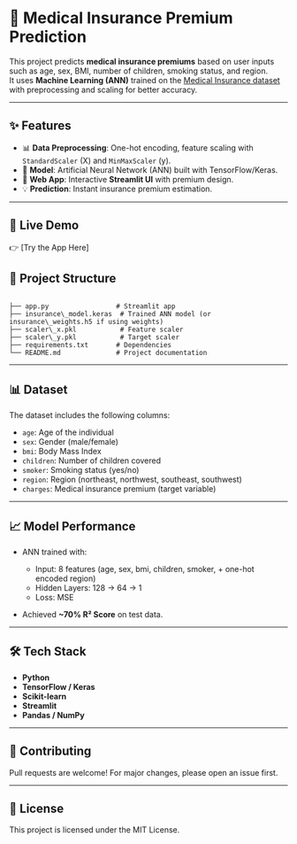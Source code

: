 
# 🏥 Medical Insurance Premium Prediction

This project predicts **medical insurance premiums** based on user inputs such as age, sex, BMI, number of children, smoking status, and region.  
It uses **Machine Learning (ANN)** trained on the [Medical Insurance dataset](https://www.kaggle.com/mirichoi0218/insurance) with preprocessing and scaling for better accuracy.

---

## ✨ Features
- 📊 **Data Preprocessing**: One-hot encoding, feature scaling with `StandardScaler` (X) and `MinMaxScaler` (y).  
- 🤖 **Model**: Artificial Neural Network (ANN) built with TensorFlow/Keras.  
- 🎨 **Web App**: Interactive **Streamlit UI** with premium design.  
- 💡 **Prediction**: Instant insurance premium estimation.  

---

## 🚀 Live Demo
👉 [Try the App Here]


## 📂 Project Structure
```

├── app.py                 # Streamlit app
├── insurance\_model.keras  # Trained ANN model (or insurance\_weights.h5 if using weights)
├── scaler\_x.pkl           # Feature scaler
├── scaler\_y.pkl           # Target scaler
├── requirements.txt       # Dependencies
└── README.md              # Project documentation

````

---


## 📊 Dataset

The dataset includes the following columns:

* `age`: Age of the individual
* `sex`: Gender (male/female)
* `bmi`: Body Mass Index
* `children`: Number of children covered
* `smoker`: Smoking status (yes/no)
* `region`: Region (northeast, northwest, southeast, southwest)
* `charges`: Medical insurance premium (target variable)

---

## 📈 Model Performance

* ANN trained with:

  * Input: 8 features (age, sex, bmi, children, smoker, + one-hot encoded region)
  * Hidden Layers: 128 → 64 → 1
  * Loss: MSE
* Achieved **\~70% R² Score** on test data.

---


## 🛠️ Tech Stack

* **Python**
* **TensorFlow / Keras**
* **Scikit-learn**
* **Streamlit**
* **Pandas / NumPy**

---

## 🤝 Contributing

Pull requests are welcome! For major changes, please open an issue first.

---

## 📜 License

This project is licensed under the MIT License.
